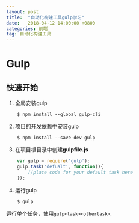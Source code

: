 ```yaml
---
layout: post
title:  "自动化构建工具gulp学习"
date:   2018-04-12 14:00:00 +0800
categories: 前端
tag: 自动化构建工具
---
```


# Gulp

## 快速开始 ##
1. 全局安装gulp  
```
	$ npm install --global gulp-cli
```
2. 项目的开发依赖中安装gulp  
```
	$ npm install --save-dev gulp
```
3. 在项目根目录中创建**gulpfile.js**  
``` node.js
	var gulp = require('gulp');
	gulp.task('defualt', function(){
		//place code for your default task here 
	});
```  
4. 运行gulp  
```
	$ gulp
```  
运行单个任务，使用`gulp<task><othertask>`.
